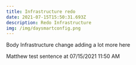 ```yaml
---
title: Infrastructure redo
date: 2021-07-15T15:50:31.693Z
description: Redo Infrastructure
img: /img/daysmartconfig.png
---
```

Body Infrastructure change adding a lot more here

Matthew test sentence at 07/15/2021 11:50 AM